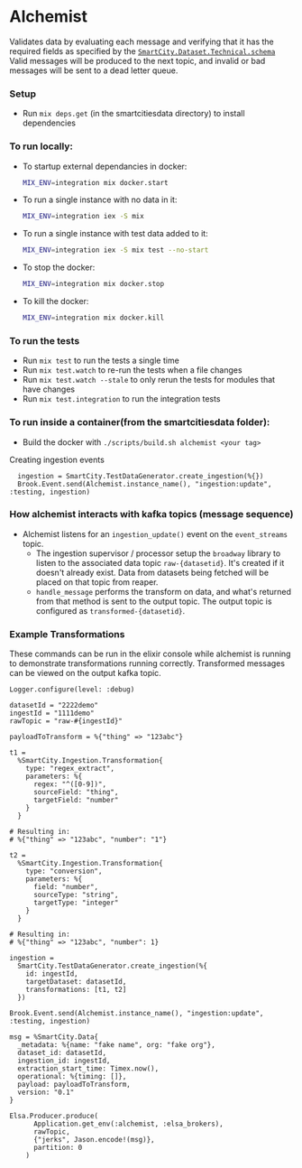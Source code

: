 # Alchemist

Validates data by evaluating each message and verifying that it has the required fields as specified by the [`SmartCity.Dataset.Technical.schema`](https://github.com/smartcitiesdata/smart_city/blob/master/lib/smart_city/dataset/technical.ex) Valid messages will be produced to the next topic, and invalid or bad messages will be sent to a dead letter queue.

### Setup

- Run `mix deps.get` (in the smartcitiesdata directory) to install dependencies

### To run locally:

- To startup external dependancies in docker:
  ```bash
  MIX_ENV=integration mix docker.start
  ```
- To run a single instance with no data in it:
  ```bash
  MIX_ENV=integration iex -S mix
  ```
- To run a single instance with test data added to it:
  ```bash
  MIX_ENV=integration iex -S mix test --no-start
  ```
- To stop the docker:
  ```bash
  MIX_ENV=integration mix docker.stop
  ```
- To kill the docker:
  ```bash
  MIX_ENV=integration mix docker.kill
  ```

### To run the tests

- Run `mix test` to run the tests a single time
- Run `mix test.watch` to re-run the tests when a file changes
- Run `mix test.watch --stale` to only rerun the tests for modules that have changes
- Run `mix test.integration` to run the integration tests

### To run inside a container(from the smartcitiesdata folder):

- Build the docker with `./scripts/build.sh alchemist <your tag>`

Creating ingestion events

```
  ingestion = SmartCity.TestDataGenerator.create_ingestion(%{})
  Brook.Event.send(Alchemist.instance_name(), "ingestion:update", :testing, ingestion)
```

### How alchemist interacts with kafka topics (message sequence)

- Alchemist listens for an `ingestion_update()` event on the `event_streams` topic.
  - The ingestion supervisor / processor setup the `broadway` library to listen
    to the associated data topic `raw-{datasetid}`. It's created if it doesn't
    already exist. Data from datasets being fetched will be placed on that topic
    from reaper.
  - `handle_message` performs the transform on data, and what's returned from
    that method is sent to the output topic. The output topic is configured as
    `transformed-{datasetid}`.

### Example Transformations
 
These commands can be run in the elixir console while alchemist is running
to demonstrate transformations running correctly. Transformed messages
can be viewed on the output kafka topic.

```
Logger.configure(level: :debug)

datasetId = "2222demo"
ingestId = "1111demo"
rawTopic = "raw-#{ingestId}"

payloadToTransform = %{"thing" => "123abc"}

t1 =
  %SmartCity.Ingestion.Transformation{
    type: "regex_extract",
    parameters: %{
      regex: "^([0-9])",
      sourceField: "thing",
      targetField: "number"
    }
  }

# Resulting in:
# %{"thing" => "123abc", "number": "1"}

t2 =
  %SmartCity.Ingestion.Transformation{
    type: "conversion",
    parameters: %{
      field: "number",
      sourceType: "string",
      targetType: "integer"
    }
  }

# Resulting in:
# %{"thing" => "123abc", "number": 1}

ingestion =
  SmartCity.TestDataGenerator.create_ingestion(%{
    id: ingestId,
    targetDataset: datasetId,
    transformations: [t1, t2]
  })

Brook.Event.send(Alchemist.instance_name(), "ingestion:update", :testing, ingestion)

msg = %SmartCity.Data{
  _metadata: %{name: "fake name", org: "fake org"},
  dataset_id: datasetId,
  ingestion_id: ingestId,
  extraction_start_time: Timex.now(),
  operational: %{timing: []},
  payload: payloadToTransform,
  version: "0.1"
}

Elsa.Producer.produce(
      Application.get_env(:alchemist, :elsa_brokers),
      rawTopic,
      {"jerks", Jason.encode!(msg)},
      partition: 0
    )
```
